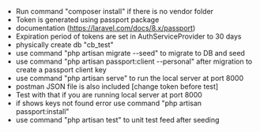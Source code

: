 - Run command "composer install" if there is no vendor folder
- Token is generated using passport package
- documentation (https://laravel.com/docs/8.x/passport)
- Expiration period of tokens are set in AuthServiceProvider to 30 days
- physically create db "cb_test"
- use command "php artisan migrate --seed" to migrate to DB and seed
- use command "php artisan passport:client --personal" after migration to create a passport client key
- use command "php artisan serve" to run the local server at port 8000
- postman JSON file is also included [change token before test]
- Test with that if you are running local server at port 8000
- if shows keys not found error use command "php artisan passport:install"
- use command "php artisan test" to unit test feed after seeding

